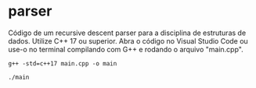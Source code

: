 # parser
Código de um recursive descent parser para a disciplina de estruturas de dados.
Utilize C++ 17 ou superior. Abra o código no Visual Studio Code ou use-o no terminal compilando com G++ e rodando o arquivo "main.cpp".

```
g++ -std=c++17 main.cpp -o main
```
```
./main
```
